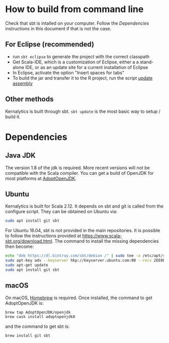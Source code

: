 # How to build from command line

Check that sbt is intalled on your computer. Follow the *Dependencies* instructions in this document if that is not the case.

## For Eclipse (recommended)

- run `sbt eclipse` to generate the project with the correct classpath
- Get Scala-IDE, which is a customization of Eclipse, either a a stand-alone IDE, or as an update site for a current installation of Eclipse
- In Eclipse, activate the option "Insert spaces for tabs"
- To build the jar and transfer it to the R project, run the script [update assembly](updateAssembly.sh)

## Other methods

Kernalytics is built through sbt. `sbt update` is the most basic way to setup / build it.

# Dependencies

## Java JDK

The version 1.8 of the jdk is required. More recent versions will not be compatible with the Scala compiler. You can get a build of OpenJDK for most platforms at [AdoptOpenJDK](https://adoptopenjdk.net).

## Ubuntu

Kernalytics is built for Scala 2.12. It depends on sbt and git is called from the configure script. They can be obtained on Ubuntu via:

```bash
sudo apt install git sbt
```

For Ubuntu 16.04, sbt is not provided in the main repositories. It is possible to follow the instructions provided at https://www.scala-sbt.org/download.html. The command to install the missing dependencies then become:

```bash
echo "deb https://dl.bintray.com/sbt/debian /" | sudo tee -a /etc/apt/sources.list.d/sbt.list
sudo apt-key adv --keyserver hkp://keyserver.ubuntu.com:80 --recv 2EE0EA64E40A89B84B2DF73499E82A75642AC823
sudo apt-get update
sudo apt install git sbt
```

## macOS

On macOS, [Homebrew](https://brew.sh/) is required. Once installed, the command to get AdoptOpenJDK is:

```bash
brew tap AdoptOpenJDK/openjdk
brew cask install adoptopenjdk8
```

and the command to get sbt is:

```bash
brew install git sbt
```
